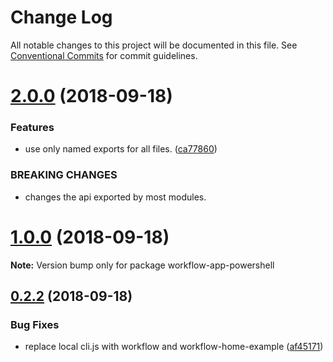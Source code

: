 # Change Log

All notable changes to this project will be documented in this file.
See [Conventional Commits](https://conventionalcommits.org) for commit guidelines.

<a name="2.0.0"></a>
# [2.0.0](https://github.com/havardh/workflow/compare/workflow-app-powershell@1.0.0...workflow-app-powershell@2.0.0) (2018-09-18)


### Features

* use only named exports for all files. ([ca77860](https://github.com/havardh/workflow/commit/ca77860))


### BREAKING CHANGES

* changes the api exported by most modules.





<a name="1.0.0"></a>
# [1.0.0](https://github.com/havardh/workflow/compare/workflow-app-powershell@0.2.2...workflow-app-powershell@1.0.0) (2018-09-18)

**Note:** Version bump only for package workflow-app-powershell





<a name="0.2.2"></a>
## [0.2.2](https://github.com/havardh/workflow/compare/workflow-app-powershell@0.2.1...workflow-app-powershell@0.2.2) (2018-09-18)


### Bug Fixes

* replace local cli.js with workflow and workflow-home-example ([af45171](https://github.com/havardh/workflow/commit/af45171))
